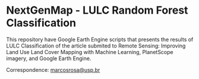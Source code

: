 # NextGenMap - LULC Random Forest Classification
This repository have Google Earth Engine scripts that presents the results of LULC Classification of the article submited to Remote Sensing: Improving Land Use Land Cover Mapping with Machine Learning, PlanetScope imagery, and Google Earth Engine.

Correspondence: marcosrosa@usp.br
